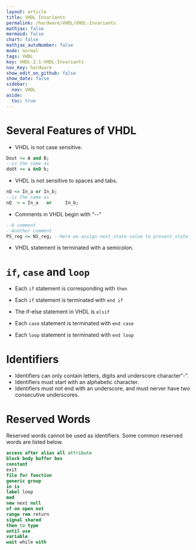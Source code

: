 ```yaml
---
layout: article
title: VHDL Invariants
permalink: /hardware/VHDL/VHDL-Invariants
mathjax: false
mermaid: false
chart: false
mathjax_autoNumber: false
mode: normal
tags: VHDL
key: VHDL-2.1-VHDL-Invariants
nav_key: hardware
show_edit_on_github: false
show_date: false
sidebar:
  nav: VHDL
aside:
  toc: true
---
```


<!--more-->
<!-- more -->

# Several Features of VHDL

* VHDL is not case sensitive.

```vhdl
Dout <= A and B;
--is the same as
doUt <= a AnD b;
```

* VHDL is not sensitive to spaces and tabs.

```vhdl
nQ <= In_a or In_b;
--is the same as
nQ  < = In_a   or     In_b;
```

* Comments in VHDL begin with “--”

```vhdl
--A comment
--Another comment
PS_reg <= NS_reg; --Here we assign next_state value to present_state
```

* VHDL statement is terminated with a semicolon.

# `if`, `case` and `loop`

* Each `if` statement is corresponding with `then`
* Each `if` statement is terminated with `end if`
* The if-else statement in VHDL is `elsif`


* Each `case` statement is terminated with `end case`

* Each `loop` statement is terminated with `end loop`

# Identifiers

* Identifiers can only contain letters, digits and underscore character“-”.
* Identifiers must start with an alphabetic character.
* Identifiers must not end with an underscore, and must nerver have two consecutive underscores.

# Reserved Words

Reserved words cannot be used as identifiers. Some common reserved words are listed below.

```vhdl
access after alias all attribute
block body buffer bus
constant
exit
file for function
generic group
in is
label loop
mod
new next null
of on open out
range rem return
signal shared
then to type
until use
variable
wait while with
```

